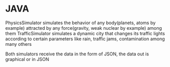 # JAVA
PhysicsSimulator simulates the behavior of any body(planets, atoms by example) attracted by any force(gravity, weak nuclear by example) among them 
TrafficSimulator simulates a dynamic city that changes its traffic lights according to certain parameters like rain, traffic jams, contamination among many others

Both simulators receive the data in the form of JSON, the data out is graphical or in JSON

